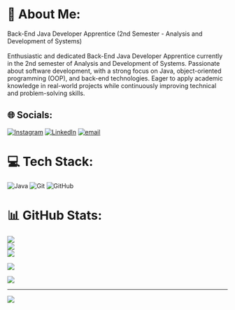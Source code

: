 
# 💫 About Me:
Back-End Java Developer Apprentice (2nd Semester - Analysis and Development of Systems)<br><br>Enthusiastic and dedicated Back-End Java Developer Apprentice currently in the 2nd semester of Analysis and Development of Systems. Passionate about software development, with a strong focus on Java, object-oriented programming (OOP), and back-end technologies. Eager to apply academic knowledge in real-world projects while continuously improving technical and problem-solving skills.


## 🌐 Socials:
[![Instagram](https://img.shields.io/badge/Instagram-%23E4405F.svg?logo=Instagram&logoColor=white)](https://instagram.com/http://www.instagram.com/_salgueiroz/) [![LinkedIn](https://img.shields.io/badge/LinkedIn-%230077B5.svg?logo=linkedin&logoColor=white)](https://linkedin.com/in/https://www.linkedin.com/in/erica-salgueiro-2249b8350/) [![email](https://img.shields.io/badge/Email-D14836?logo=gmail&logoColor=white)](mailto:esalgueiro845@gmail.com) 

# 💻 Tech Stack:
![Java](https://img.shields.io/badge/java-%23ED8B00.svg?style=flat&logo=openjdk&logoColor=white) ![Git](https://img.shields.io/badge/git-%23F05033.svg?style=flat&logo=git&logoColor=white) ![GitHub](https://img.shields.io/badge/github-%23121011.svg?style=flat&logo=github&logoColor=white)
# 📊 GitHub Stats:
![](https://github-readme-stats.vercel.app/api?username=EricaSalgueiro&theme=dracula&hide_border=true&include_all_commits=true&count_private=false)<br/>
![](https://nirzak-streak-stats.vercel.app/?user=EricaSalgueiro&theme=dracula&hide_border=true)<br/>
![](https://github-readme-stats.vercel.app/api/top-langs/?username=EricaSalgueiro&theme=dracula&hide_border=true&include_all_commits=true&count_private=false&layout=compact)

![](https://quotes-github-readme.vercel.app/api?type=vetical&theme=radical)

![](https://github-contributor-stats.vercel.app/api?username=EricaSalgueiro&limit=5&theme=dark&combine_all_yearly_contributions=true)

---
[![](https://visitcount.itsvg.in/api?id=EricaSalgueiro&icon=7&color=5)](https://visitcount.itsvg.in)

<!-- Proudly created with GPRM ( https://gprm.itsvg.in ) -->
